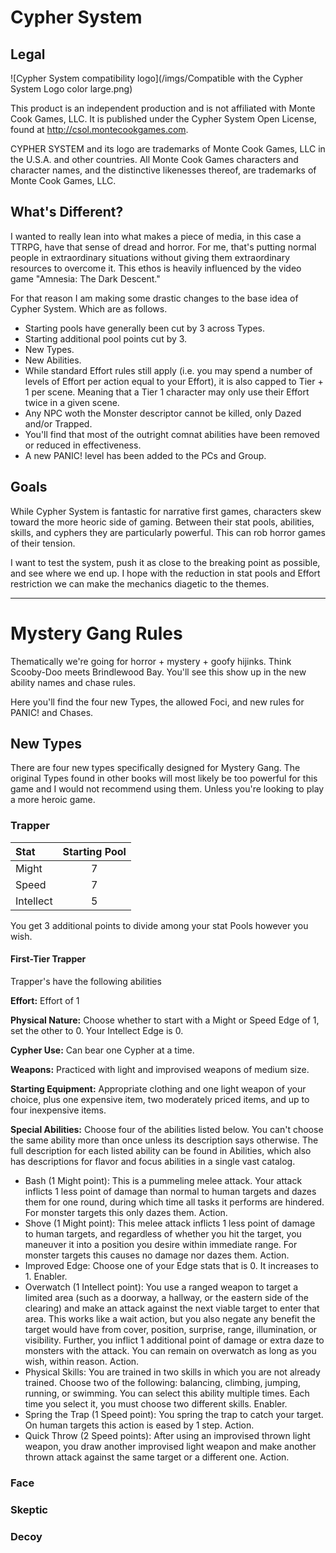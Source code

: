 # Cypher System

## Legal

![Cypher System compatibility logo](/imgs/Compatible with the Cypher System Logo color large.png)

This product is an independent production and is not affiliated with Monte Cook Games, LLC. It is published under the Cypher System Open License, found at http://csol.montecookgames.com.

CYPHER SYSTEM and its logo are trademarks of Monte Cook Games, LLC in the U.S.A. and other countries. All Monte Cook Games characters and character names, and the distinctive likenesses thereof, are trademarks of Monte Cook Games, LLC.

## What's Different?

I wanted to really lean into what makes a piece of media, in this case a TTRPG, have that sense of dread and horror. For me, that's putting normal people in extraordinary situations without giving them extraordinary resources to overcome it. This ethos is heavily influenced by the video game "Amnesia: The Dark Descent."

For that reason I am making some drastic changes to the base idea of Cypher System. Which are as follows.

- Starting pools have generally been cut by 3 across Types.
- Starting additional pool points cut by 3.
- New Types.
- New Abilities.
- While standard Effort rules still apply (i.e. you may spend a number of levels of Effort per action equal to your Effort), it is also capped to Tier + 1 per scene. Meaning that a Tier 1 character may only use their Effort twice in a given scene.
- Any NPC woth the Monster descriptor cannot be killed, only Dazed and/or Trapped.
- You'll find that most of the outright comnat abilities have been removed or reduced in effectiveness.
- A new PANIC! level has been added to the PCs and Group.

## Goals

While Cypher System is fantastic for narrative first games, characters skew toward the more heoric side of gaming. Between their stat pools, abilities, skills, and cyphers they are particularly powerful. This can rob horror games of their tension.

I want to test the system, push it as close to the breaking point as possible, and see where we end up. I hope with the reduction in stat pools and Effort restriction we can make the mechanics diagetic to the themes.

---

# Mystery Gang Rules

Thematically we're going for horror + mystery + goofy hijinks. Think Scooby-Doo meets Brindlewood Bay. You'll see this show up in the new ability names and chase rules.

Here you'll find the four new Types, the allowed Foci, and new rules for PANIC! and Chases.

## New Types

There are four new types specifically designed for Mystery Gang. The original Types found in other books will most likely be too powerful for this game and I would not recommend using them. Unless you're looking to play a more heroic game.

### Trapper

| Stat       | Starting Pool |
| :--------  | :-------:  |
| Might      | 7          |
| Speed      | 7          |
| Intellect  | 5          |

You get 3 additional points to divide among your stat Pools however you wish.

#### First-Tier Trapper
Trapper's have the following abilities

**Effort:** Effort of 1 

**Physical Nature:** Choose whether to start with a Might or Speed Edge of 1, set the other to 0. Your Intellect Edge is 0. 

**Cypher Use:** Can bear one Cypher at a time. 

**Weapons:** Practiced with light and improvised weapons of medium size.

**Starting Equipment:** Appropriate clothing and one light weapon of your choice, plus one expensive item, two moderately priced items, and up to four inexpensive items. 

**Special Abilities:** Choose four of the abilities listed below. You can't choose the same ability more than once unless its description says otherwise. The full description for each listed ability can be found in Abilities, which also has descriptions for flavor and focus abilities in a single vast catalog.

- Bash (1 Might point): This is a pummeling melee attack. Your attack inflicts 1 less point of damage than normal to human targets and dazes them for one round, during which time all tasks it performs are hindered. For monster targets this only dazes them. Action.
- Shove (1 Might point): This melee attack inflicts 1 less point of damage to human targets, and regardless of whether you hit the target, you maneuver it into a position you desire within immediate range. For monster targets this causes no damage nor dazes them. Action.
- Improved Edge: Choose one of your Edge stats that is 0. It increases to 1. Enabler.
- Overwatch (1 Intellect point): You use a ranged weapon to target a limited area (such as a doorway, a hallway, or the eastern side of the clearing) and make an attack against the next viable target to enter that area. This works like a wait action, but you also negate any benefit the target would have from cover, position, surprise, range, illumination, or visibility. Further, you inflict 1 additional point of damage or extra daze to monsters with the attack. You can remain on overwatch as long as you wish, within reason. Action.
- Physical Skills: You are trained in two skills in which you are not already trained. Choose two of the following: balancing, climbing, jumping, running, or swimming. You can select this ability multiple times. Each time you select it, you must choose two different skills. Enabler.
- Spring the Trap (1 Speed point): You spring the trap to catch your target. On human targets this action is eased by 1 step. Action.
- Quick Throw (2 Speed points): After using an improvised thrown light weapon, you draw another improvised light weapon and make another thrown attack against the same target or a different one. Action.

### Face

### Skeptic

### Decoy



